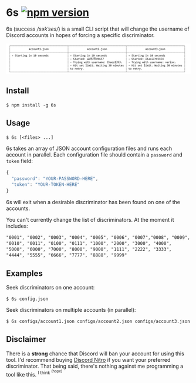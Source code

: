 # 6s [![npm version](https://badge.fury.io/js/6s.svg)](https://badge.fury.io/js/6s)

6s (success */səkˈses/*) is a small CLI script that will change the username of Discord accounts in hopes of forcing a specific discriminator.

![](https://raw.githubusercontent.com/pacocoursey/6s/master/screenshot.png)

## Install

```
$ npm install -g 6s
```
## Usage

```
$ 6s [<files> ...]
```

6s takes an array of JSON account configuration files and runs each account in parallel. Each configuration file should contain a `password` and `token` field:

```js
{
  "password": "YOUR-PASSWORD-HERE",
  "token": "YOUR-TOKEN-HERE"
}
```

6s will exit when a desirable discriminator has been found on one of the accounts.

You can't currently change the list of discriminators. At the moment it includes:

```
"0001", "0002", "0003", "0004", "0005", "0006", "0007","0008", "0009", "0010", "0011", "0100", "0111", "1000", "2000", "3000", "4000", "5000", "6000", "7000", "8000", "9000", "1111", "2222", "3333", "4444", "5555", "6666", "7777", "8888", "9999"
```

## Examples

Seek discriminators on one account:
```
$ 6s config.json
```

Seek discriminators on multiple accounts (in parallel):
```
$ 6s configs/account1.json configs/account2.json configs/account3.json
```

## Disclaimer

There is a **strong** chance that Discord will ban your account for using this tool. I'd recommend buying [Discord Nitro](https://discordapp.com/nitro) if you want your preferred discriminator. That being said, there's nothing against me programming a tool like this. <sup>I think <sup>(hope)</sup></sup>
